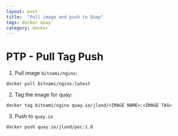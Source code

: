 ```yaml
---
layout: post
title:  "Pull image and push to Quay"
tags: docker quay
category: docker
---
```


# **PTP** - Pull Tag Push


1. Pull image `bitnami/nginx`:

```
docker pull bitnami/nginx:latest
```

2. Tag the image for quay:

```
docker tag bitnami/nginx quay.io/jland/<IMAGE NAME>:<IMAGE TAG>
```


3. Push to `quay.io`

```
docker push quay.io/jland/poc:1.0
```